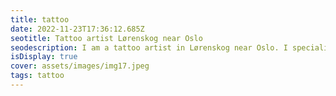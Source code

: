 ```yaml
--- 
title: tattoo 
date: 2022-11-23T17:36:12.685Z 
seotitle: Tattoo artist Lørenskog near Oslo 
seodescription: I am a tattoo artist in Lørenskog near Oslo. I specialize in black and grey tattoos, color tattoos, traditional tattoos, cover ups and custom tattoos. 
isDisplay: true 
cover: assets/images/img17.jpeg 
tags: tattoo 
--- 
```

